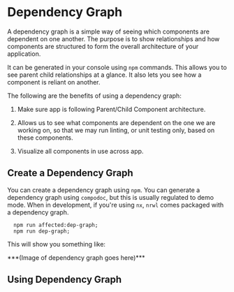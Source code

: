  Dependency Graph 
=================

A dependency graph is a simple way of seeing which components are
dependent on one another. The purpose is to show relationships and how
components are structured to form the overall architecture of your
application.

It can be generated in your console using `npm` commands. This allows
you to see parent child relationships at a glance. It also lets you see
how a component is reliant on another.

The following are the benefits of using a dependency graph:

1.  Make sure app is following Parent/Child Component architecture.

2.  Allows us to see what components are dependent on the one we are
    working on, so that we may run linting, or unit testing only, based
    on these components.

3.  Visualize all components in use across app.

Create a Dependency Graph
-------------------------

You can create a dependency graph using `npm`. You can generate a
dependency graph using `compodoc`, but this is usually regulated to demo
mode. When in development, if you're using `nx`, `nrwl` comes packaged
with a dependency graph.

      npm run affected:dep-graph;
      npm run dep-graph;

This will show you something like:

\*\*\*(Image of dependency graph goes here)\*\*\*

 Using Dependency Graph 
-----------------------
